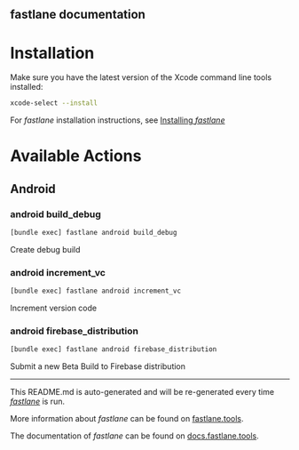 fastlane documentation
----

# Installation

Make sure you have the latest version of the Xcode command line tools installed:

```sh
xcode-select --install
```

For _fastlane_ installation instructions, see [Installing _fastlane_](https://docs.fastlane.tools/#installing-fastlane)

# Available Actions

## Android

### android build_debug

```sh
[bundle exec] fastlane android build_debug
```

Create debug build

### android increment_vc

```sh
[bundle exec] fastlane android increment_vc
```

Increment version code

### android firebase_distribution

```sh
[bundle exec] fastlane android firebase_distribution
```

Submit a new Beta Build to Firebase distribution

----

This README.md is auto-generated and will be re-generated every time [_fastlane_](https://fastlane.tools) is run.

More information about _fastlane_ can be found on [fastlane.tools](https://fastlane.tools).

The documentation of _fastlane_ can be found on [docs.fastlane.tools](https://docs.fastlane.tools).
